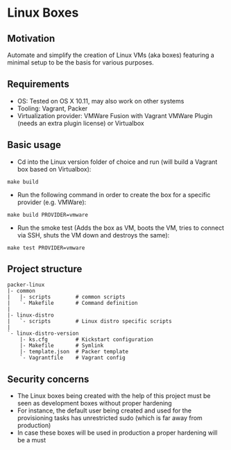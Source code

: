 Linux Boxes
===========

## Motivation

Automate and simplify the creation of Linux VMs (aka boxes) featuring a minimal setup to be the basis for various purposes.

## Requirements

* OS: Tested on OS X 10.11, may also work on other systems
* Tooling: Vagrant, Packer
* Virtualization provider: VMWare Fusion with Vagrant VMWare Plugin (needs an extra plugin license) or Virtualbox

## Basic usage

* Cd into the Linux version folder of choice and run (will build a Vagrant box based on Virtualbox):
```
make build
```
* Run the following command in order to create the box for a specific provider (e.g. VMWare):
```
make build PROVIDER=vmware
```
* Run the smoke test (Adds the box as VM, boots the VM, tries to connect via SSH, shuts the VM down and destroys the same):
```
make test PROVIDER=vmware
```

## Project structure

```
packer-linux
|- common
|   |- scripts        # common scripts
|   `- Makefile       # Command definition
|
|- linux-distro
|   `- scripts        # Linux distro specific scripts
|
`- linux-distro-version
    |- ks.cfg         # Kickstart configuration
    |- Makefile       # Symlink
    |- template.json  # Packer template
    `- Vagrantfile    # Vagrant config

```

## Security concerns

* The Linux boxes being created with the help of this project must be seen as development boxes without proper hardening
* For instance, the default user being created and used for the provisioning tasks has unrestricted sudo (which is far away from production)
* In case these boxes will be used in production a proper hardening will be a must
